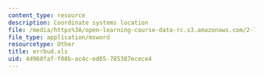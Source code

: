 ```yaml
---
content_type: resource
description: Coordinate systems location
file: /media/https%3A/open-learning-course-data-rc.s3.amazonaws.com/2-75-precision-machine-design-fall-2001/4d968faff08bac4ced65785387ecece4_errbud.xls
file_type: application/msword
resourcetype: Other
title: errbud.xls
uid: 4d968faf-f08b-ac4c-ed65-785387ecece4
---
```

